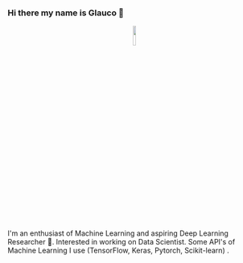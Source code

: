 ### Hi there my name is  Glauco 👋

<p align="center"><a href="https://github.com"><img src="https://raw.githubusercontent.com/coderjojo/coderjojo/master/img/github.gif" width="10%" height="10%"></a></p> 

I'm an enthusiast of Machine Learning and aspiring Deep Learning Researcher :pencil:. Interested in working on Data Scientist. Some API's of Machine Learning I use (TensorFlow, Keras, Pytorch, Scikit-learn) .

<!--
**neemiasbsilva/neemiasbsilva** is a ✨ _special_ ✨ repository because its `README.md` (this file) appears on your GitHub profile.
## Tools :fire:

Here are some ideas to get you started:

- 🔭 I’m currently working on ...
- 🌱 I’m currently learning ...
- 👯 I’m looking to collaborate on ...
- 🤔 I’m looking for help with ...
- 💬 Ask me about ...
- 📫 How to reach me: ...
- 😄 Pronouns: ...
- ⚡ Fun fact: ...
-->
